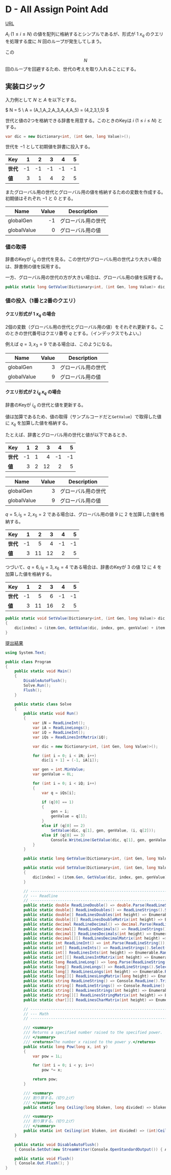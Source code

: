 # D - All Assign Point Add

[URL](https://atcoder.jp/contests/abc278/tasks/abc278_d)

$A_i \ (1 \le i \le N)$ の値を配列に格納するとシンプルであるが、形式が $1 \ x_q$ のクエリを処理する度に $N$ 回のループが発生してしまう。

この $$N$$ 回のループを回避するため、世代の考えを取り入れることにする。

## 実装ロジック

入力例として $N$ と $A$ を以下とする。

$
N = 5 \\ A = (A_1,A_2,A_3,A_4,A_5) = (4,2,3,1,5)
$

世代と値の2つを格納できる辞書を用意する。このときのKeyは $i \ (1 \le i \le N)$ とする。

```csharp title="C#での例（Gen:世代、Value:値）"
var dic = new Dictionary<int, (int Gen, long Value)>();
```

世代を $-1$ として初期値を辞書に投入する。

|Key|1|2|3|4|5|
|-|-:|-:|-:|-:|-:|
|**世代**|-1|-1|-1|-1|-1|
|**値**|3|1|4|2|5|

またグローバル用の世代とグローバル用の値を格納するための変数を作成する。初期値はそれぞれ $-1$ と $0$ とする。

|Name|Value|Description|
|-|-:|-|
|globalGen|-1|グローバル用の世代|
|globalValue|0|グローバル用の値|

### 値の取得

辞書のKeyが $i_q$ の世代を見る。この世代がグローバル用の世代より大きい場合は、辞書側の値を採用する。

一方、グローバル用の世代の方が大きい場合は、グローバル用の値を採用する。

```csharp title="C#での実装例"
public static long GetValue(Dictionary<int, (int Gen, long Value)> dic, int index, int gen, long genValue) => dic[index].Gen < gen ? genValue : dic[index].Value;
```

### 値の投入（1番と2番のクエリ）

#### クエリ形式が $1 \ x_q$ の場合

2個の変数（グローバル用の世代とグローバル用の値）をそれぞれ更新する。このときの世代番号はクエリ番号 $q$ とする。（インデックスでもよい。）

例えば $q = 3, x_3 = 9$ である場合は、このようになる。

|Name|Value|Description|
|-|-:|-|
|globalGen|3|グローバル用の世代|
|globalValue|9|グローバル用の値|

#### クエリ形式が $2 \ i_q \ x_q$ の場合

辞書のKeyが $i_q$ の世代と値を更新する。

値は加算であるため、値の取得（サンプルコードだと`GetValue`）で取得した値に $x_q$ を加算した値を格納する。

たとえば、辞書とグローバル用の世代と値が以下であるとき、

|Key|1|2|3|4|5|
|-|-:|-:|-:|-:|-:|
|**世代**|-1|1|4|-1|-1|
|**値**|3|2|12|2|5|

|Name|Value|Description|
|-|-:|-|
|globalGen|3|グローバル用の世代|
|globalValue|9|グローバル用の値|

$q = 5, i_5 = 2, x_5 = 2$ である場合は、グローバル用の値 $9$ に $2$ を加算した値を格納する。

|Key|1|2|3|4|5|
|-|-:|-:|-:|-:|-:|
|**世代**|-1|5|4|-1|-1|
|**値**|3|11|12|2|5|

つづいて、$q = 6, i_6 = 3, x_6 = 4$ である場合は、辞書のKeyが $3$ の値 $12$ に $4$ を加算した値を格納する。

|Key|1|2|3|4|5|
|-|-:|-:|-:|-:|-:|
|**世代**|-1|5|6|-1|-1|
|**値**|3|11|16|2|5|

```csharp title="C#での実装例"
public static void SetValue(Dictionary<int, (int Gen, long Value)> dic, int index, int gen, long genValue, (int Gen, long Value) item)
{
    dic[index] = (item.Gen, GetValue(dic, index, gen, genValue) + item.Value);
}
```

[提出結果](https://atcoder.jp/contests/abc278/submissions/52450674)

```csharp title="C#"
using System.Text;

public class Program
{
    public static void Main()
    {
        DisableAutoFlush();
        Solve.Run();
        Flush();
    }

    public static class Solve
    {
        public static void Run()
        {
            var iN = ReadLineInt();
            var iA = ReadLineLongs();
            var iQ = ReadLineInt();
            var iQs = ReadLinesIntMatrix(iQ);

            var dic = new Dictionary<int, (int Gen, long Value)>();

            for (int i = 0; i < iN; i++)
                dic[i + 1] = (-1, iA[i]);

            var gen = int.MinValue;
            var genValue = 0L;

            for (int i = 0; i < iQ; i++)
            {
                var q = iQs[i];

                if (q[0] == 1)
                {
                    gen = i;
                    genValue = q[1];
                }
                else if (q[0] == 2)
                    SetValue(dic, q[1], gen, genValue, (i, q[2]));
                else if (q[0] == 3)
                    Console.WriteLine(GetValue(dic, q[1], gen, genValue));
            }
        }

        public static long GetValue(Dictionary<int, (int Gen, long Value)> dic, int index, int gen, long genValue) => dic[index].Gen < gen ? genValue : dic[index].Value;

        public static void SetValue(Dictionary<int, (int Gen, long Value)> dic, int index, int gen, long genValue, (int Gen, long Value) item)
        {
            dic[index] = (item.Gen, GetValue(dic, index, gen, genValue) + item.Value);
        }

        // ----------------------------------------------------------------------------------------------------
        // --- Readline
        // ----------------------------------------------------------------------------------------------------
        public static double ReadLineDouble() => double.Parse(ReadLineString());
        public static double[] ReadLineDoubles() => ReadLineStrings().Select(double.Parse).ToArray();
        public static double[] ReadLinesDoubles(int height) => Enumerable.Range(0, height).Select(_ => ReadLineDouble()).ToArray();
        public static double[][] ReadLinesDoubleMatrix(int height) => Enumerable.Range(0, height).Select(_ => ReadLineDoubles()).ToArray();
        public static decimal ReadLineDecimal() => decimal.Parse(ReadLineString());
        public static decimal[] ReadLineDecimals() => ReadLineStrings().Select(decimal.Parse).ToArray();
        public static decimal[] ReadLinesDecimals(int height) => Enumerable.Range(0, height).Select(_ => ReadLineDecimal()).ToArray();
        public static decimal[][] ReadLinesDecimalMatrix(int height) => Enumerable.Range(0, height).Select(_ => ReadLineDecimals()).ToArray();
        public static int ReadLineInt() => int.Parse(ReadLineString());
        public static int[] ReadLineInts() => ReadLineStrings().Select(int.Parse).ToArray();
        public static int[] ReadLinesInts(int height) => Enumerable.Range(0, height).Select(_ => ReadLineInt()).ToArray();
        public static int[][] ReadLinesIntMatrix(int height) => Enumerable.Range(0, height).Select(_ => ReadLineInts()).ToArray();
        public static long ReadLineLong() => long.Parse(ReadLineString());
        public static long[] ReadLineLongs() => ReadLineStrings().Select(long.Parse).ToArray();
        public static long[] ReadLinesLongs(int height) => Enumerable.Range(0, height).Select(_ => ReadLineLong()).ToArray();
        public static long[][] ReadLinesLongMatrix(long height) => Enumerable.Range(0, (int)height).Select(_ => ReadLineLongs()).ToArray();
        public static string ReadLineString() => Console.ReadLine().TrimStart().TrimEnd();
        public static string[] ReadLineStrings() => Console.ReadLine().TrimStart().TrimEnd().Split();
        public static string[] ReadLinesStrings(int height) => Enumerable.Range(0, height).Select(_ => ReadLineString()).ToArray();
        public static string[][] ReadLinesStringMatrix(int height) => Enumerable.Range(0, height).Select(_ => ReadLineStrings()).ToArray();
        public static char[][] ReadLinesCharMatrix(int height) => Enumerable.Range(0, height).Select(_ => ReadLineString().ToCharArray()).ToArray();

        // ----------------------------------------------------------------------------------------------------
        // --- Math
        // ----------------------------------------------------------------------------------------------------

        /// <summary>
        /// Returns a specified number raised to the specified power.
        /// </summary>
        /// <returns>The number x raised to the power y.</returns>
        public static long Pow(long x, int y)
        {
            var pow = 1L;

            for (int i = 0; i < y; i++)
                pow *= x;

            return pow;
        }

        /// <summary>
        /// 割り算する。（切り上げ）
        /// </summary>
        public static long Ceiling(long bloken, long divided) => bloken % divided == 0L ? bloken / divided : bloken / divided + 1L;

        /// <summary>
        /// 割り算する。（切り上げ）
        /// </summary>
        public static int Ceiling(int bloken, int divided) => (int)Ceiling((long)bloken, divided);
    }

    public static void DisableAutoFlush()
    { Console.SetOut(new StreamWriter(Console.OpenStandardOutput()) { AutoFlush = false }); }

    public static void Flush()
    { Console.Out.Flush(); }
}
```
